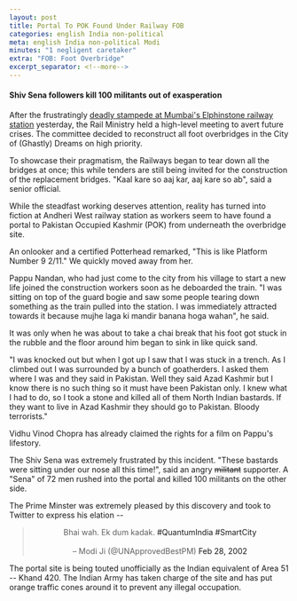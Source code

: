 ```yaml
---
layout: post
title: Portal To POK Found Under Railway FOB
categories: english India non-political
meta: english India non-political Modi
minutes: "1 negligent caretaker"
extra: "FOB: Foot Overbridge"
excerpt_separator: <!--more-->
---
```

#### Shiv Sena followers kill 100 militants out of exasperation

After the frustratingly [deadly stampede at Mumbai's Elphinstone railway station](https://www.ndtv.com/mumbai-news/elphinstone-station-stampede-moments-that-led-to-stampede-caught-in-mobile-phone-video-1756740) yesterday, the Rail Ministry held a high-level meeting to avert future crises. The committee decided to reconstruct all foot overbridges in the City of (Ghastly) Dreams on high priority. 

To showcase their pragmatism, the Railways began to tear down all the bridges at once; this while tenders are still being invited for the construction of the replacement bridges. "Kaal kare so aaj kar, aaj kare so ab", said a senior official.

<!--more-->

While the steadfast working deserves attention, reality has turned into fiction at Andheri West railway station as workers seem to have found a portal to Pakistan Occupied Kashmir (POK) from underneath the overbridge site. 

An onlooker and a certified Potterhead remarked, "This is like Platform Number 9 2/11." We quickly moved away from her.

Pappu Nandan, who had just come to the city from his village to start a new life joined the construction workers soon as he deboarded the train. "I was sitting on top of the guard bogie and saw some people tearing down something as the train pulled into the station. I was immediately attracted towards it because mujhe laga ki mandir banana hoga wahan", he said.

It was only when he was about to take a chai break that his foot got stuck in the rubble and the floor around him began to sink in like quick sand. 

"I was knocked out but when I got up I saw that I was stuck in a trench. As I climbed out I was surrounded by a bunch of goatherders. I asked them where I was and they said in Pakistan. Well they said Azad Kashmir but I know there is no such thing so it must have been Pakistan only. I knew what I had to do, so I took a stone and killed all of them North Indian bastards. If they want to live in Azad Kashmir they should go to Pakistan. Bloody terrorists."

Vidhu Vinod Chopra has already claimed the rights for a film on Pappu's lifestory. 

The Shiv Sena was extremely frustrated by this incident. "These bastards were sitting under our nose all this time!", said an angry ~~militant~~ supporter. A "Sena" of 72 men rushed into the portal and killed 100 militants on the other side.

The Prime Minster was extremely pleased by this discovery and took to Twitter to express his elation --

<center>
<blockquote class="twitter-tweet"> 
Bhai wah. Ek dum kadak. <a>#QuantumIndia #SmartCity</a><br>
<br>
&ndash; Modi Ji (@UNApprovedBestPM) <a>Feb 28, 2002</a>
</blockquote>
</center>

The portal site is being touted unofficially as the Indian equivalent of Area 51 -- Khand 420. The Indian Army has taken charge of the site and has put orange traffic cones around it to prevent any illegal occupation.

